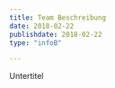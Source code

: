```yaml
---
title: Team Beschreibung
date: 2018-02-22
publishdate: 2018-02-22
type: "infoB"

---
```


Untertitel
